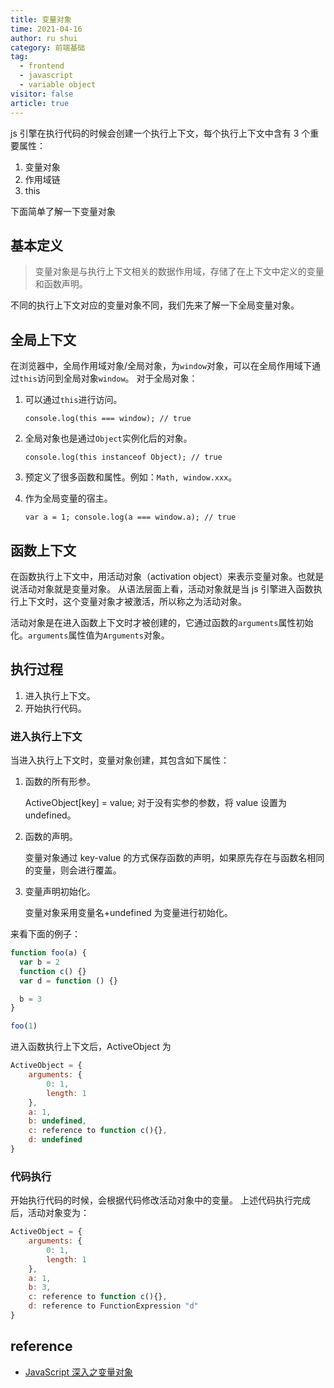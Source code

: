```yaml
---
title: 变量对象
time: 2021-04-16
author: ru shui
category: 前端基础
tag:
  - frontend
  - javascript
  - variable object
visitor: false
article: true
---
```


js 引擎在执行代码的时候会创建一个执行上下文，每个执行上下文中含有 3 个重要属性：

1. 变量对象
2. 作用域链
3. this

下面简单了解一下变量对象

## 基本定义

> 变量对象是与执行上下文相关的数据作用域，存储了在上下文中定义的变量和函数声明。

不同的执行上下文对应的变量对象不同，我们先来了解一下全局变量对象。

## 全局上下文

在浏览器中，全局作用域对象/全局对象，为`window`对象，可以在全局作用域下通过`this`访问到全局对象`window`。
对于全局对象：

1. 可以通过`this`进行访问。

   `console.log(this === window); // true`

2. 全局对象也是通过`Object`实例化后的对象。

   `console.log(this instanceof Object); // true`

3. 预定义了很多函数和属性。例如：`Math, window.xxx`。
4. 作为全局变量的宿主。

   `var a = 1; console.log(a === window.a); // true`

## 函数上下文

在函数执行上下文中，用活动对象（activation object）来表示变量对象。也就是说活动对象就是变量对象。
从语法层面上看，活动对象就是当 js 引擎进入函数执行上下文时，这个变量对象才被激活，所以称之为活动对象。

活动对象是在进入函数上下文时才被创建的，它通过函数的`arguments`属性初始化。`arguments`属性值为`Arguments`对象。

## 执行过程

1. 进入执行上下文。
2. 开始执行代码。

### 进入执行上下文

当进入执行上下文时，变量对象创建，其包含如下属性：

1. 函数的所有形参。

   ActiveObject[key] = value;
   对于没有实参的参数，将 value 设置为 undefined。

2. 函数的声明。

   变量对象通过 key-value 的方式保存函数的声明，如果原先存在与函数名相同的变量，则会进行覆盖。

3. 变量声明初始化。

   变量对象采用变量名+undefined 为变量进行初始化。

来看下面的例子：

```js
function foo(a) {
  var b = 2
  function c() {}
  var d = function () {}

  b = 3
}

foo(1)
```

进入函数执行上下文后，ActiveObject 为

```js
ActiveObject = {
    arguments: {
        0: 1,
        length: 1
    },
    a: 1,
    b: undefined,
    c: reference to function c(){},
    d: undefined
}
```

### 代码执行

开始执行代码的时候，会根据代码修改活动对象中的变量。
上述代码执行完成后，活动对象变为：

```js
ActiveObject = {
    arguments: {
        0: 1,
        length: 1
    },
    a: 1,
    b: 3,
    c: reference to function c(){},
    d: reference to FunctionExpression "d"
}
```

## reference

- [JavaScript 深入之变量对象](https://github.com/mqyqingfeng/Blog/issues/5)
